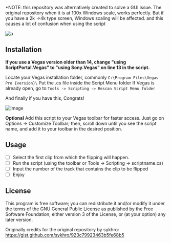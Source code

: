*NOTE: 
this repository was alternatively created to solve a GUI issue.
The original repository when it is at 100x Windows scale, works perfectly. But if you have a 2k ->4k type screen, Windows scaling will be affected. and this causes a lot of confusion when using the script

![a](https://github.com/vhoda/flippin.cs/assets/70240006/8fcd1a11-9bf2-47ac-a43c-cd96961054bd)


## Installation 
**If you use a Vegas version older than 14, change "using ScriptPortal.Vegas" to "using Sony.Vegas" on line 13 in the script.**

Locate your Vegas installation folder, commonly `C:\Program Files\Vegas Pro {version}\`
Put the .cs file inside the Script Menu folder
If Vegas is already open, go to `Tools -> Scripting -> Rescan Script Menu folder`

And finally if you have this, Congrats!

![image](https://github.com/vhoda/flippin.cs/assets/70240006/3ba59679-ef97-4ea7-b805-bc4a50534435)


**Optional**
Add this script to your Vegas toolbar for faster access. 
Just go on Options -> Customize Toolbar; then, scroll down until you see the script name, and add it to your toolbar in the desired position. 

## Usage
- [ ] Select the first clip from which the flipping will happen.
- [ ] Run the script (using the toolbar or Tools -> Scripting -> scriptname.cs)
- [ ] Input the number of the track that contains the clip to be flipped
- [ ] Enjoy

## License
This program is free software; you can redistribute it and/or modify
it under the terms of the GNU General Public License as published by
the Free Software Foundation; either version 3 of the License, or
(at your option) any later version.

Originally credits for the original repository by 
sykhro: https://gist.github.com/sykhro/923c79923463b5fe68b5
